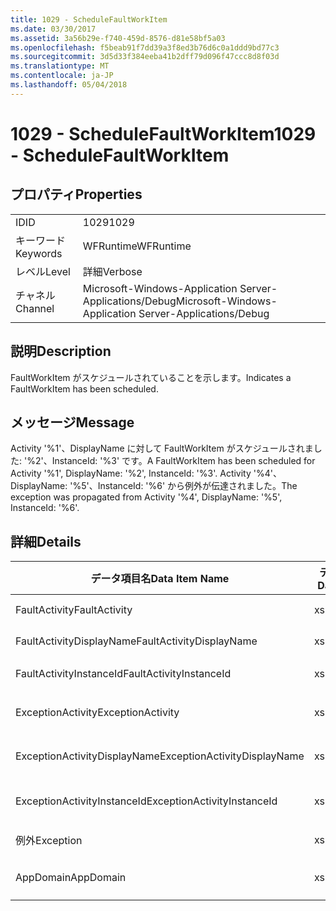 ```yaml
---
title: 1029 - ScheduleFaultWorkItem
ms.date: 03/30/2017
ms.assetid: 3a56b29e-f740-459d-8576-d81e58bf5a03
ms.openlocfilehash: f5beab91f7dd39a3f8ed3b76d6c0a1ddd9bd77c3
ms.sourcegitcommit: 3d5d33f384eeba41b2dff79d096f47ccc8d8f03d
ms.translationtype: MT
ms.contentlocale: ja-JP
ms.lasthandoff: 05/04/2018
---
```

# <a name="1029---schedulefaultworkitem"></a><span data-ttu-id="11b1c-102">1029 - ScheduleFaultWorkItem</span><span class="sxs-lookup"><span data-stu-id="11b1c-102">1029 - ScheduleFaultWorkItem</span></span>
## <a name="properties"></a><span data-ttu-id="11b1c-103">プロパティ</span><span class="sxs-lookup"><span data-stu-id="11b1c-103">Properties</span></span>  
  
|||  
|-|-|  
|<span data-ttu-id="11b1c-104">ID</span><span class="sxs-lookup"><span data-stu-id="11b1c-104">ID</span></span>|<span data-ttu-id="11b1c-105">1029</span><span class="sxs-lookup"><span data-stu-id="11b1c-105">1029</span></span>|  
|<span data-ttu-id="11b1c-106">キーワード</span><span class="sxs-lookup"><span data-stu-id="11b1c-106">Keywords</span></span>|<span data-ttu-id="11b1c-107">WFRuntime</span><span class="sxs-lookup"><span data-stu-id="11b1c-107">WFRuntime</span></span>|  
|<span data-ttu-id="11b1c-108">レベル</span><span class="sxs-lookup"><span data-stu-id="11b1c-108">Level</span></span>|<span data-ttu-id="11b1c-109">詳細</span><span class="sxs-lookup"><span data-stu-id="11b1c-109">Verbose</span></span>|  
|<span data-ttu-id="11b1c-110">チャネル</span><span class="sxs-lookup"><span data-stu-id="11b1c-110">Channel</span></span>|<span data-ttu-id="11b1c-111">Microsoft-Windows-Application Server-Applications/Debug</span><span class="sxs-lookup"><span data-stu-id="11b1c-111">Microsoft-Windows-Application Server-Applications/Debug</span></span>|  
  
## <a name="description"></a><span data-ttu-id="11b1c-112">説明</span><span class="sxs-lookup"><span data-stu-id="11b1c-112">Description</span></span>  
 <span data-ttu-id="11b1c-113">FaultWorkItem がスケジュールされていることを示します。</span><span class="sxs-lookup"><span data-stu-id="11b1c-113">Indicates a FaultWorkItem has been scheduled.</span></span>  
  
## <a name="message"></a><span data-ttu-id="11b1c-114">メッセージ</span><span class="sxs-lookup"><span data-stu-id="11b1c-114">Message</span></span>  
 <span data-ttu-id="11b1c-115">Activity '%1'、DisplayName に対して FaultWorkItem がスケジュールされました: '%2'、InstanceId: '%3' です。</span><span class="sxs-lookup"><span data-stu-id="11b1c-115">A FaultWorkItem has been scheduled for Activity '%1', DisplayName: '%2', InstanceId: '%3'.</span></span>  <span data-ttu-id="11b1c-116">Activity '%4'、DisplayName: '%5'、InstanceId: '%6' から例外が伝達されました。</span><span class="sxs-lookup"><span data-stu-id="11b1c-116">The exception was propagated from Activity '%4', DisplayName: '%5', InstanceId: '%6'.</span></span>  
  
## <a name="details"></a><span data-ttu-id="11b1c-117">詳細</span><span class="sxs-lookup"><span data-stu-id="11b1c-117">Details</span></span>  
  
|<span data-ttu-id="11b1c-118">データ項目名</span><span class="sxs-lookup"><span data-stu-id="11b1c-118">Data Item Name</span></span>|<span data-ttu-id="11b1c-119">データ項目の型</span><span class="sxs-lookup"><span data-stu-id="11b1c-119">Data Item Type</span></span>|<span data-ttu-id="11b1c-120">説明</span><span class="sxs-lookup"><span data-stu-id="11b1c-120">Description</span></span>|  
|--------------------|--------------------|-----------------|  
|<span data-ttu-id="11b1c-121">FaultActivity</span><span class="sxs-lookup"><span data-stu-id="11b1c-121">FaultActivity</span></span>|<span data-ttu-id="11b1c-122">xs:string</span><span class="sxs-lookup"><span data-stu-id="11b1c-122">xs:string</span></span>|<span data-ttu-id="11b1c-123">エラーとなったアクティビティの型名。</span><span class="sxs-lookup"><span data-stu-id="11b1c-123">The type name of the fault activity.</span></span>|  
|<span data-ttu-id="11b1c-124">FaultActivityDisplayName</span><span class="sxs-lookup"><span data-stu-id="11b1c-124">FaultActivityDisplayName</span></span>|<span data-ttu-id="11b1c-125">xs:string</span><span class="sxs-lookup"><span data-stu-id="11b1c-125">xs:string</span></span>|<span data-ttu-id="11b1c-126">エラーとなったアクティビティの表示名。</span><span class="sxs-lookup"><span data-stu-id="11b1c-126">The display name of the fault activity.</span></span>|  
|<span data-ttu-id="11b1c-127">FaultActivityInstanceId</span><span class="sxs-lookup"><span data-stu-id="11b1c-127">FaultActivityInstanceId</span></span>|<span data-ttu-id="11b1c-128">xs:string</span><span class="sxs-lookup"><span data-stu-id="11b1c-128">xs:string</span></span>|<span data-ttu-id="11b1c-129">エラーとなったアクティビティのインスタンス ID。</span><span class="sxs-lookup"><span data-stu-id="11b1c-129">The instance id of the fault activity.</span></span>|  
|<span data-ttu-id="11b1c-130">ExceptionActivity</span><span class="sxs-lookup"><span data-stu-id="11b1c-130">ExceptionActivity</span></span>|<span data-ttu-id="11b1c-131">xs:string</span><span class="sxs-lookup"><span data-stu-id="11b1c-131">xs:string</span></span>|<span data-ttu-id="11b1c-132">例外をスローしたアクティビティの型名。</span><span class="sxs-lookup"><span data-stu-id="11b1c-132">The type name of the activity that threw the exception.</span></span>|  
|<span data-ttu-id="11b1c-133">ExceptionActivityDisplayName</span><span class="sxs-lookup"><span data-stu-id="11b1c-133">ExceptionActivityDisplayName</span></span>|<span data-ttu-id="11b1c-134">xs:string</span><span class="sxs-lookup"><span data-stu-id="11b1c-134">xs:string</span></span>|<span data-ttu-id="11b1c-135">例外をスローしたアクティビティの表示名。</span><span class="sxs-lookup"><span data-stu-id="11b1c-135">The display name of the activity that threw the exception.</span></span>|  
|<span data-ttu-id="11b1c-136">ExceptionActivityInstanceId</span><span class="sxs-lookup"><span data-stu-id="11b1c-136">ExceptionActivityInstanceId</span></span>|<span data-ttu-id="11b1c-137">xs:string</span><span class="sxs-lookup"><span data-stu-id="11b1c-137">xs:string</span></span>|<span data-ttu-id="11b1c-138">例外をスローしたアクティビティのインスタンス ID。</span><span class="sxs-lookup"><span data-stu-id="11b1c-138">The instance id of the activity that threw the exception.</span></span>|  
|<span data-ttu-id="11b1c-139">例外</span><span class="sxs-lookup"><span data-stu-id="11b1c-139">Exception</span></span>|<span data-ttu-id="11b1c-140">xs:string</span><span class="sxs-lookup"><span data-stu-id="11b1c-140">xs:string</span></span>|<span data-ttu-id="11b1c-141">例外の詳細</span><span class="sxs-lookup"><span data-stu-id="11b1c-141">The exception details for the exception</span></span>|  
|<span data-ttu-id="11b1c-142">AppDomain</span><span class="sxs-lookup"><span data-stu-id="11b1c-142">AppDomain</span></span>|<span data-ttu-id="11b1c-143">xs:string</span><span class="sxs-lookup"><span data-stu-id="11b1c-143">xs:string</span></span>|<span data-ttu-id="11b1c-144">AppDomain.CurrentDomain.FriendlyName で返される文字列。</span><span class="sxs-lookup"><span data-stu-id="11b1c-144">The string returned by AppDomain.CurrentDomain.FriendlyName.</span></span>|
